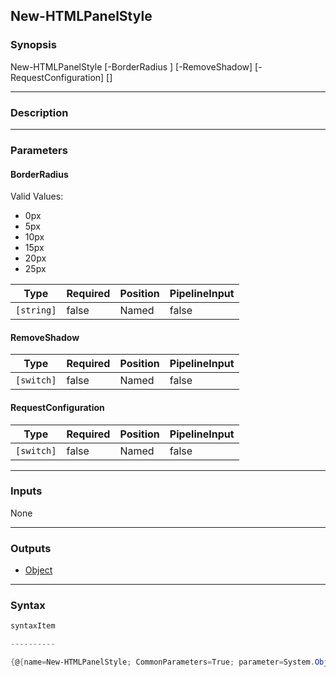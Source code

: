 New-HTMLPanelStyle
------------------

### Synopsis

New-HTMLPanelStyle [-BorderRadius <string>] [-RemoveShadow] [-RequestConfiguration] [<CommonParameters>]

---

### Description

---

### Parameters
#### **BorderRadius**

Valid Values:

* 0px
* 5px
* 10px
* 15px
* 20px
* 25px

|Type      |Required|Position|PipelineInput|
|----------|--------|--------|-------------|
|`[string]`|false   |Named   |false        |

#### **RemoveShadow**

|Type      |Required|Position|PipelineInput|
|----------|--------|--------|-------------|
|`[switch]`|false   |Named   |false        |

#### **RequestConfiguration**

|Type      |Required|Position|PipelineInput|
|----------|--------|--------|-------------|
|`[switch]`|false   |Named   |false        |

---

### Inputs
None

---

### Outputs
* [Object](https://learn.microsoft.com/en-us/dotnet/api/System.Object)

---

### Syntax
```PowerShell
syntaxItem
```
```PowerShell
----------
```
```PowerShell
{@{name=New-HTMLPanelStyle; CommonParameters=True; parameter=System.Object[]}}
```
